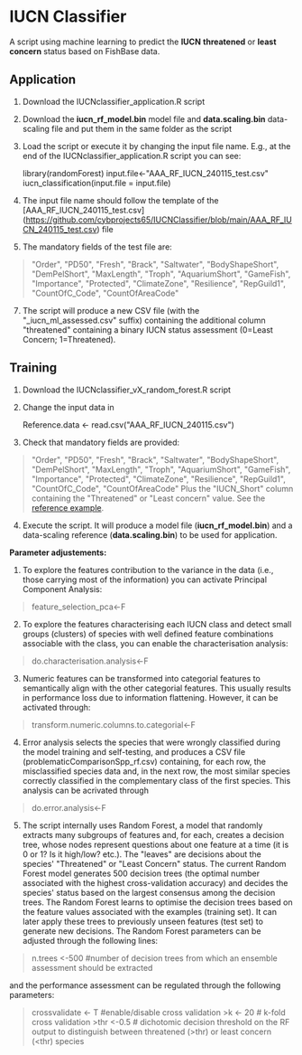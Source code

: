 
# IUCN Classifier

A script using machine learning to predict the **IUCN** **threatened** or **least concern** status based on FishBase data. 

## Application

 1. Download the IUCNclassifier_application.R script
 2. Download the **iucn_rf_model.bin** model file and **data.scaling.bin** data-scaling file and put them in the same folder as the script
 3. Load the script or execute it by changing the input file name. E.g., at the end of the IUCNclassifier_application.R script you can see:

    library(randomForest) 
    input.file<-"AAA_RF_IUCN_240115_test.csv"
    iucn_classification(input.file = input.file)

 4. The input file name should follow the template of the [AAA_RF_IUCN_240115_test.csv] (https://github.com/cybprojects65/IUCNClassifier/blob/main/AAA_RF_IUCN_240115_test.csv) file
 5. The mandatory fields of the test file are:
> "Order", "PD50", "Fresh", "Brack", "Saltwater", "BodyShapeShort",
> "DemPelShort", "MaxLength", "Troph", "AquariumShort", "GameFish",
> "Importance", "Protected", "ClimateZone", "Resilience", "RepGuild1",
> "CountOfC_Code", "CountOfAreaCode"

 7. The script will produce a new CSV file (with the "_iucn_ml_assessed.csv" suffix) containing the additional column "threatened" containing a binary IUCN status assessment (0=Least Concern; 1=Threatened).

## Training

 1. Download the IUCNclassifier_vX_random_forest.R script
 2. Change the input data in

    Reference.data <- read.csv("AAA_RF_IUCN_240115.csv")

 3. Check that mandatory fields are provided:
> "Order", "PD50", "Fresh", "Brack", "Saltwater", "BodyShapeShort",
> "DemPelShort", "MaxLength", "Troph", "AquariumShort", "GameFish",
> "Importance", "Protected", "ClimateZone", "Resilience", "RepGuild1",
> "CountOfC_Code", "CountOfAreaCode"
	Plus the "IUCN_Short" column containing the "Threatened" or "Least concern" value. See the [reference example](https://github.com/cybprojects65/IUCNClassifier/blob/main/AAA_RF_IUCN_240115.csv).

 4. Execute the script. It will produce a model file (**iucn_rf_model.bin**) and a data-scaling reference (**data.scaling.bin**) to be used for application.

**Parameter adjustements:**

 1. To explore the features contribution to the variance in the data (i.e., those carrying most of the information) you can activate Principal Component Analysis:

> feature_selection_pca<-F

 2. To explore the features characterising each IUCN class and detect small groups (clusters) of species with well defined feature combinations associable with the class, you can enable the characterisation analysis:

 > do.characterisation.analysis<-F
    
3. Numeric features can be transformed into categorial features to semantically align with the other categorial features. This usually results in performance loss due to information flattening. However, it can be activated through:

> transform.numeric.columns.to.categorial<-F
4. Error analysis selects the species that were wrongly classified during the model training and self-testing, and produces a CSV file (problematicComparisonSpp_rf.csv) containing, for each row, the misclassified species data and, in the next row, the most similar species correctly classified in the complementary class of the first species. This analysis can be acrivated through

> do.error.analysis<-F
5. The script internally uses Random Forest, a model that randomly extracts many subgroups of features and, for each, creates a decision tree, whose nodes represent questions about one feature at a time (it is 0 or 1? Is it high/low? etc.). The "leaves" are decisions about the species' "Threatened" or "Least Concern" status. The current Random Forest model generates 500 decision trees (the optimal number associated with the highest cross-validation accuracy) and decides the species' status based on the largest consensus among the decision trees. The Random Forest learns to optimise the decision trees based on the feature values associated with the examples (training set). It can later apply these trees to previously unseen features (test set) to generate new decisions.
The Random Forest parameters can be adjusted through the following lines:
> n.trees       <-500 #number of decision trees from which an ensemble assessment should be extracted

and the performance assessment can be regulated through the following parameters:

   > crossvalidate <- T  #enable/disable cross validation
    >k             <- 20 # k-fold cross validation
    >thr           <-0.5 # dichotomic decision threshold on the RF output to distinguish between threatened (>thr) or least concern (<thr) species


	
